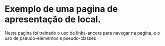 <h1>Exemplo de uma pagina de apresentação de local.</h1>

<p>Nesta pagina foi treinado o uso de links-ancora para navegar na pagina, e o uso de pseudo-elementos e pseudo-classes</p>
